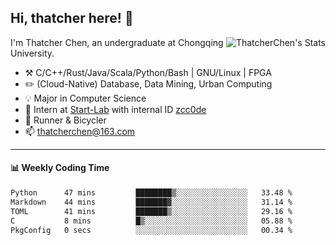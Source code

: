 ## Hi, thatcher here! :wave:

<img align="right" src="https://github-readme-stats.vercel.app/api?username=thatcherchen&title_color=333&text_color=777" alt="ThatcherChen's Stats" >

I'm Thatcher Chen, an undergraduate at Chongqing University.

- :hammer_and_pick:  C/C++/Rust/Java/Scala/Python/Bash | GNU/Linux | FPGA
- :pencil2:  (Cloud-Native) Database, Data Mining, Urban Computing
- :bulb:   Major in Computer Science
- :telescope:  Intern at [Start-Lab](https://github.com/Spatio-Temporal-Lab) with internal ID [zcc0de](https://github.com/zcc0de)
- :seedling:  Runner & Bicycler
- :mailbox: thatcherchen@163.com

---

#### :bar_chart: Weekly Coding Time

<!--START_SECTION:waka-->

```txt
Python      47 mins         ████████▒░░░░░░░░░░░░░░░░   33.48 %
Markdown    44 mins         ███████▓░░░░░░░░░░░░░░░░░   31.14 %
TOML        41 mins         ███████▒░░░░░░░░░░░░░░░░░   29.16 %
C           8 mins          █▒░░░░░░░░░░░░░░░░░░░░░░░   05.88 %
PkgConfig   0 secs          ░░░░░░░░░░░░░░░░░░░░░░░░░   00.34 %
```

<!--END_SECTION:waka-->

